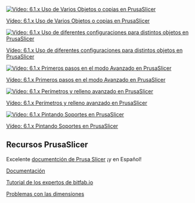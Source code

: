 

[![Vídeo: 6.1.x Uso de Varios Objetos o copias en PrusaSlicer](https://img.youtube.com/vi/fhGGqtpo2io/0.jpg)](https://drive.google.com/file/d/1ejO1mcKb3LxFnU9lykg86Fa3BdzRZLYS/view?usp=sharing)


[Vídeo: 6.1.x Uso de Varios Objetos o copias en PrusaSlicer](https://drive.google.com/file/d/1ejO1mcKb3LxFnU9lykg86Fa3BdzRZLYS/view?usp=sharing)


[![Vídeo: 6.1.x Uso de diferentes configuraciones para distintos objetos en PrusaSlicer](https://img.youtube.com/vi/9jhawLLsy0s/0.jpg)](https://drive.google.com/file/d/1dIgNY36wRkXQzCO0VKbbIu3vDxliuiZv/view?usp=sharing)

[Vídeo: 6.1.x Uso de diferentes configuraciones para distintos objetos en PrusaSlicer](https://drive.google.com/file/d/1dIgNY36wRkXQzCO0VKbbIu3vDxliuiZv/view?usp=sharing)


[![Vídeo: 6.1.x Primeros pasos en el modo Avanzado en PrusaSlicer](https://img.youtube.com/vi/w-FSk2mv1uI/0.jpg)](https://drive.google.com/file/d/10SZ2QQA-Kll3_9TAsn6VCuyacNpm53PJ/view?usp=sharing)


[Vídeo: 6.1.x Primeros pasos en el modo Avanzado en PrusaSlicer](https://drive.google.com/file/d/10SZ2QQA-Kll3_9TAsn6VCuyacNpm53PJ/view?usp=sharing)



[![Vídeo: 6.1.x Perímetros y relleno avanzado en PrusaSlicer](https://img.youtube.com/vi/af7GGF_GbDM/0.jpg)](https://drive.google.com/file/d/1r9fs4vXCGgCbcO6oEZI683Uvz-jui-fD/view?usp=sharing)

[Vídeo: 6.1.x Perímetros y relleno avanzado en PrusaSlicer](https://drive.google.com/file/d/1r9fs4vXCGgCbcO6oEZI683Uvz-jui-fD/view?usp=sharing)


[![Vídeo: 6.1.x Pintando Soportes en PrusaSlicer](https://img.youtube.com/vi/2ZSIWTFOV0Q/0.jpg)](https://drive.google.com/file/d/1jWJqPaoCT18Dl2X-GpVdgAAfwpk1pdy9/view?usp=sharing)


[Vídeo: 6.1.x Pintando Soportes en PrusaSlicer](https://drive.google.com/file/d/1jWJqPaoCT18Dl2X-GpVdgAAfwpk1pdy9/view?usp=sharing)

## Recursos PrusaSlicer

Excelente [documentción de Prusa Slicer](https://help.prusa3d.com/es/article/informacion-general_1910) ¡y en Español!



[Documentación](http://imprimalia3d.com/recursosimpresion3d/gu-configuraci-n-par-metros-slic3r)

[Tutorial de los expertos de bitfab.io](https://bitfab.io/es/blog/prusa-slicer/)


[Problemas con las dimensiones](https://manual.slic3r.org/troubleshooting/dimension-errors)

